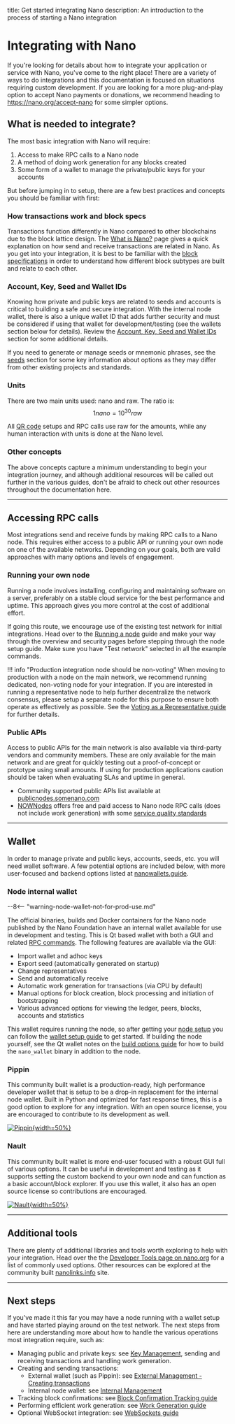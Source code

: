 title: Get started integrating Nano
description: An introduction to the process of starting a Nano integration

# Integrating with Nano

If you're looking for details about how to integrate your application or service with Nano, you've come to the right place! There are a variety of ways to do integrations and this documentation is focused on situations requiring custom development. If you are looking for a more plug-and-play option to accept Nano payments or donations, we recommend heading to https://nano.org/accept-nano for some simpler options.

## What is needed to integrate?

The most basic integration with Nano will require:

1. Access to make RPC calls to a Nano node
1. A method of doing work generation for any blocks created
1. Some form of a wallet to manage the private/public keys for your accounts

But before jumping in to setup, there are a few best practices and concepts you should be familiar with first:

### How transactions work and block specs

Transactions function differently in Nano compared to other blockchains due to the block lattice design. The [What is Nano?](../what-is-nano/overview.md) page gives a quick explanation on how send and receive transactions are related in Nano. As you get into your integration, it is best to be familiar with the [block specifications](the-basics.md#blocks-specifications) in order to understand how different block subtypes are built and relate to each other.

### Account, Key, Seed and Wallet IDs

Knowing how private and public keys are related to seeds and accounts is critical to building a safe and secure integration. With the internal node wallet, there is also a unique wallet ID that adds further security and must be considered if using that wallet for development/testing (see the wallets section below for details). Review the [Account, Key, Seed and Wallet IDs](the-basics.md#account-key-seed-and-wallet-ids) section for some additional details.

If you need to generate or manage seeds or mnemonic phrases, see the [seeds](key-management.md#seeds) section for some key information about options as they may differ from other existing projects and standards.

### Units

There are two main units used: nano and raw. The ratio is:
$$
1 nano = 10^{30} raw
$$

All [QR code](the-basics.md#uri-and-qr-code-standards) setups and RPC calls use raw for the amounts, while any human interaction with units is done at the Nano level.

### Other concepts

The above concepts capture a minimum understanding to begin your integration journey, and although additional resources will be called out further in the various guides, don't be afraid to check out other resources throughout the documentation here.

---

## Accessing RPC calls

Most integrations send and receive funds by making RPC calls to a Nano node. This requires either access to a public API or running your own node on one of the available networks. Depending on your goals, both are valid approaches with many options and levels of engagement.

### Running your own node

Running a node involves installing, configuring and maintaining software on a server, preferably on a stable cloud service for the best performance and uptime. This approach gives you more control at the cost of additional effort.

If going this route, we encourage use of the existing test network for initial integrations. Head over to the [Running a node](../running-a-node/overview.md) guide and make your way through the overview and security pages before stepping through the node setup guide. Make sure you have "Test network" selected in all the example commands.

!!! info "Production integration node should be non-voting"
	When moving to production with a node on the main network, we recommend running dedicated, non-voting node for your integration. If you are interested in running a representative node to help further decentralize the network consensus, please setup a separate node for this purpose to ensure both operate as effectively as possible. See the [Voting as a Representative guide](../running-a-node/voting-as-a-representative.md) for further details.

### Public APIs

Access to public APIs for the main network is also available via third-party vendors and community members. These are only available for the main network and are great for quickly testing out a proof-of-concept or prototype using small amounts. If using for production applications caution should be taken when evaluating SLAs and uptime in general.

- Community supported public APIs list available at [publicnodes.somenano.com](https://publicnodes.somenano.com/)
- [NOWNodes](https://nownodes.io/) offers free and paid access to Nano node RPC calls (does not include work generation) with some [service quality standards](https://nownodes.io/service-quality-standards)

---

## Wallet

In order to manage private and public keys, accounts, seeds, etc. you will need wallet software. A few potential options are included below, with more user-focused and backend options listed at [nanowallets.guide](https://nanowallets.guide).

### Node internal wallet

--8<-- "warning-node-wallet-not-for-prod-use.md"

The official binaries, builds and Docker containers for the Nano node published by the Nano Foundation have an internal wallet available for use in development and testing. This is Qt based wallet with both a GUI and related [RPC commands](../commands/rpc-protocol.md#wallet-rpcs). The following features are available via the GUI:

- Import wallet and adhoc keys
- Export seed (automatically generated on startup)
- Change representatives
- Send and automatically receive
- Automatic work generation for transactions (via CPU by default)
- Manual options for block creation, block processing and initiation of bootstrapping
- Various advanced options for viewing the ledger, peers, blocks, accounts and statistics

This wallet requires running the node, so after getting your [node setup](../running-a-node/node-setup.md) you can follow the [wallet setup guide](../running-a-node/wallet-setup.md) to get started. If building the node yourself, see the Qt wallet notes on the [build options guide](../integration-guides/build-options.md) for how to build the `nano_wallet` binary in addition to the node.

### Pippin

This community built wallet is a production-ready, high performance developer wallet that is setup to be a drop-in replacement for the internal node wallet. Built in Python and optimized for fast response times, this is a good option to explore for any integration. With an open source license, you are encouraged to contribute to its development as well.

[![Pippin](https://opengraph.githubassets.com/38565027a4d84e26310588fd4712b3cf836745cbe2b4a20ac44590225da01765/appditto/pippin_nano_wallet){width=50%}](https://github.com/appditto/pippin_nano_wallet)


### Nault

This community built wallet is more end-user focused with a robust GUI full of various options. It can be useful in development and testing as it supports setting the custom backend to your own node and can function as a basic account/block explorer. If you use this wallet, it also has an open source license so contributions are encouraged.


[![Nault](https://repository-images.githubusercontent.com/274627453/14c0c180-bc4a-11ea-82e9-cc23b8b5a718){width=50%}](https://github.com/Nault/Nault)

---

## Additional tools

There are plenty of additional libraries and tools worth exploring to help with your integration. Head over the the [Developer Tools page on nano.org](https://nano.org/tools) for a list of commonly used options. Other resources can be explored at the community built [nanolinks.info](https://nanolinks.info/) site.

---

## Next steps

If you've made it this far you may have a node running with a wallet setup and have started playing around on the test network. The next steps from here are understanding more about how to handle the various operations most integration require, such as:

- Managing public and private keys: see [Key Management](key-management.md), sending and receiving transactions and handling work generation.
- Creating and sending transactions:
  - External wallet (such as Pippin): see [External Management - Creating transactions](key-management.md#creating-transactions)
  - Internal node wallet: see [Internal Management](key-management.md#internal-management)
- Tracking block confirmations: see [Block Confirmation Tracking guide](block-confirmation-tracking.md)
- Performing efficient work generation: see [Work Generation guide](work-generation.md)
- Optional WebSocket integration: see [WebSockets guide](websockets.md)

